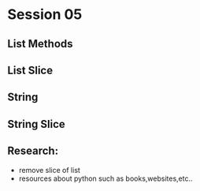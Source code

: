# Session 05

## List Methods

## List Slice

## String

## String Slice

## Research:

- remove slice of list
- resources about python such as books,websites,etc..
